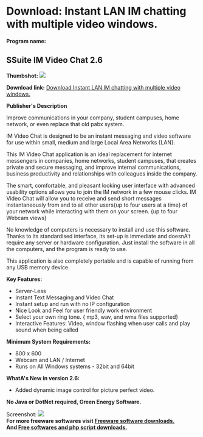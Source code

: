 # Download: Instant LAN IM chatting with multiple video windows.

**Program name:**

## SSuite IM Video Chat 2.6

  
**Thumbshot:** ![](http://www.freewarefiles.com/screenshot/ssuite_vidmssngr2_md.jpg)   
  
**Download link:** [Download Instant LAN IM chatting with multiple video windows.](http://freesoftwares.boysofts.com/SSuite-Office-IM-Video-Chat_program_60338.html)  
  


**Publisher's Description**  
  


Improve communications in your company, student campuses, home network, or even replace that old pabx system. 

IM Video Chat is designed to be an instant messaging and video software for use within small, medium and large Local Area Networks {LAN}.

This IM Video Chat application is an ideal replacement for internet messengers in companies, home networks, student campuses, that creates private and secure messaging, and improve internal communications, business productivity and relationships with colleagues inside the company.

The smart, comfortable, and pleasant looking user interface with advanced usability options allows you to join the IM network in a few mouse clicks. IM Video Chat will allow you to receive and send short messages instantaneously from and to all other users{up to four users at a time} of your network while interacting with them on your screen. {up to four Webcam views} 

No knowledge of computers is necessary to install and use this software. Thanks to its standardised interface, its set-up is immediate and doesnA't require any server or hardware configuration. Just install the software in all the computers, and the program is ready to use.

This application is also completely portable and is capable of running from any USB memory device.

**Key Features:**

  * Server-Less 
  * Instant Text Messaging and Video Chat 
  * Instant setup and run with no IP configuration 
  * Nice Look and Feel for user friendly work environment 
  * Select your own ring tone. { mp3, wav, and wma files supported} 
  * Interactive Features: Video, window flashing when user calls and play sound when being called 

**Minimum System Requirements:**

  * 800 x 600 
  * Webcam and LAN / Internet 
  * Runs on All Windows systems - 32bit and 64bit 

**WhatA's New in version 2.6:**

  * Added dynamic image control for picture perfect video. 

**No Java or DotNet required, Green Energy Software.**

  
  
Screenshot: ![](http://www.freewarefiles.com/screenshot/ssuite_vidmssngr2.jpg)   
**For more freeware softwares visit [Freeware software downloads.](http://freesoftwares.boysofts.com/)**   
**And [Free softwares and php script downloads.](http://www.boysofts.com/)**
